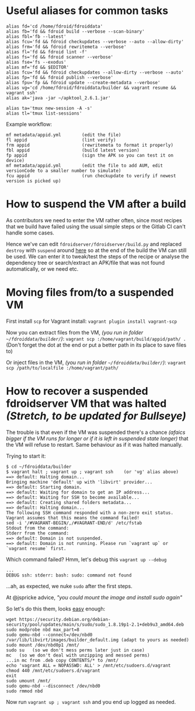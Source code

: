 # Useful aliases for common tasks

```
alias fd='cd /home/fdroid/fdroiddata'
alias fb='fd && fdroid build --verbose --scan-binary'
alias fbl='fb --latest'
alias fcu='fd && fdroid checkupdates --verbose --auto --allow-dirty'
alias frm='fd && fdroid rewritemeta --verbose'
alias fl='fd && fdroid lint -f'
alias fs='fd && fdroid scanner --verbose'
alias fse='fs --exodus'
alias mf='fd && $EDITOR'
alias fcu='fd && fdroid checkupdates --allow-dirty --verbose --auto'
alias fp='fd && fdroid publish --verbose'
alias fpu='fp && fdroid update --create-metadata --verbose'
alias vg='cd /home/fdroid/fdroiddata/builder && vagrant resume && vagrant ssh'
alias ak='java -jar ~/apktool_2.6.1.jar'

alias ta='tmux new-session -A -s'
alias tl='tmux list-sessions'
```

Example workflow:
```
mf metadata/appid.yml        (edit the file)
fl appid                     (lint verify)
frm appid                    (rewritemeta to format it properly)
fbl appid                    (build latest version)
fp appid                     (sign the APK so you can test it on device)
mf metadata/appid.yml        (edit the file to add AUM, edit versionCode to a smaller number to simulate)
fcu appid                    (run checkupdate to verify if newest version is picked up)
```

# How to suspend the VM after a build

As contributors we need to enter the VM rather often, since most recipes that we build have failed using the usual simple steps or the Gitlab CI can't handle some cases.

Hence we've can edit `fdroidserver/fdroidserver/build.py` and replaced `destroy` with `suspend` around [here](https://gitlab.com/fdroid/fdroidserver/-/blob/8267fb2cafe4fd5f517f27ea4d2646e7f1ff4ef2/fdroidserver/build.py#L304-L305) so at the end of the build the VM can still be used. We can enter it to tweak/test the steps of the recipe or analyse the dependency tree or search/extract an APK/file that was not found automatically, or we need etc.

# Moving files from/to a suspended VM

First install `scp` for Vagrant install: `vagrant plugin install vagrant-scp`

Now you can extract files from the VM, _(you run in folder `~/fdroiddata/builder/`)_: `vagrant scp :/home/vagrant/build/appid/path/ .`   
(Don't forget the dot at the end or put a better path in its place to save files to)

Or inject files in the VM, _(you run in folder `~/fdroiddata/builder/`)_: `vagrant scp /path/to/localfile :/home/vagrant/path/`   

# How to recover a suspended fdroidserver VM that was halted _(Stretch, to be updated for Bullseye)_

The trouble is that even if the VM was suspended there's a chance _(afaics bigger if the VM runs for longer or if it is left in suspended state longer)_ that the VM will refuse to restart. Same behaviour as if it was halted manually.

Trying to start it:
```
$ cd ~/fdroiddata/builder
$ vagrant halt ; vagrant up ; vagrant ssh    (or 'vg' alias above)
==> default: Halting domain...
Bringing machine 'default' up with 'libvirt' provider...
==> default: Starting domain.
==> default: Waiting for domain to get an IP address...
==> default: Waiting for SSH to become available...
==> default: Creating shared folders metadata...
==> default: Halting domain...
The following SSH command responded with a non-zero exit status.
Vagrant assumes that this means the command failed!
sed -i '/#VAGRANT-BEGIN/,/#VAGRANT-END/d' /etc/fstab
Stdout from the command:
Stderr from the command:
==> default: Domain is not suspended.
==> default: Domain is not running. Please run `vagrant up` or `vagrant resume` first.
```

Which command failed? Hmm, let's debug this `vagrant up --debug`
```
...
DEBUG ssh: stderr: bash: sudo: command not found
```
...ah, as expected, we nuke `sudo` after the first steps.

At @jspricke advice, _"you could mount the image and install sudo again"_

So let's do this them, looks [easy](https://gist.github.com/shamil/62935d9b456a6f9877b5) enough:
```
wget https://security.debian.org/debian-security/pool/updates/main/s/sudo/sudo_1.8.19p1-2.1+deb9u3_amd64.deb
sudo modprobe nbd max_part=8
sudo qemu-nbd --connect=/dev/nbd0 /var/lib/libvirt/images/builder_default.img (adapt to yours as needed)
sudo mount /dev/nbd0p1 /mnt/
sudo su   (so we don't mess perms later just in case)
mc   (so we don't deal with unzipping and messed perms)
...in mc from .deb copy CONTENTS/* to /mnt/
echo 'vagrant ALL = NOPASSWD: ALL' > /mnt/etc/sudoers.d/vagrant 
chmod 440 /mnt/etc/sudoers.d/vagrant 
exit
sudo umount /mnt/
sudo qemu-nbd --disconnect /dev/nbd0
sudo rmmod nbd
```

Now run `vagrant up ; vagrant ssh` and you end up logged as needed.


